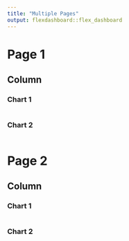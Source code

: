 ```yaml
---
title: "Multiple Pages"
output: flexdashboard::flex_dashboard
---
```


Page 1
=====================================  
    
Column
-------------------------------------
    
### Chart 1
    
```{r}

```
    
### Chart 2

```{r}

```
   
Page 2
=====================================     
   
Column
-------------------------------------
    
### Chart 1
    
```{r}

```
    
### Chart 2

```{r}

```
